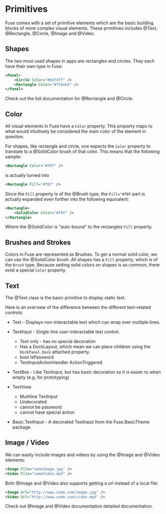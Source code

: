 # Primitives

Fuse comes with a set of primitive elements which are the basic building blocks of more complex visual elements. These primitives includes @Text, @Rectangle, @Circle, @Image and @Video.


## Shapes

The two most used shapes in apps are rectangles and circles. They each have their own type in Fuse:

```xml
<Panel>
	<Circle Color="#bbfdff" />
	<Rectangle Color="#ff6eb4" />
</Panel>
```
Check out the full documentation for @Rectangle and @Circle.

## Color

All visual elements in Fuse have a `Color` property. This property maps to what would intuitively be considered the main color of the element in question.

For shapes, like rectangle and circle, one expects the `Color` property to translate to a @SolidColor brush of that color. This means that the following sample:

```xml
<Rectangle Color="#f0f" />
```

is actually turned into

```xml
<Rectangle Fill="#f0f" />
```

Since the `Fill` property is of the @Brush type, the `Fill="#f0f` part is actually expanded even further into the following equivalent:

```xml
<Rectangle>
	<SolidColor Color="#f0f" />
</Rectangle>
```

Where the @SolidColor is "auto-bound" to the rectangles `Fill` property.

## Brushes and Strokes

Colors in Fuse are represented as Brushes. To get a normal solid color, we can use the @SolidColor brush. All shapes has a `Fill` property, which is of the `Brush` type. Because setting solid colors on shapes is so common, there exist a special `Color` property.

## Text 

The @Text class is the basic primitive to display static text. 

Here is an overview of the difference between the different text-related controls:

* Text - Displays non-interactable text which can wrap over multiple lines.
* TextInput - Single-line user-interactable text control.
    * Text only - has no special decoration
    * Has a DockLayout, which mean we can place children using the `DockPanel.Dock` attached property.
    * bool IsPassword
    * TextInputActionHandler ActionTriggered
* TextBox - Like TextInput, but has basic decoration so it is easier to when empty (e.g. for prototyping)
* TextView
    * Multiline TextInput
    * Undecorated
    * cannot be password
    * cannot have special action

* Basic.TextInput - A decorated TextInput from the Fuse.BasicTheme package.


## Image / Video

We can easily include images and videos by using the @Image and @Video elements:

```xml
<Image File="someImage.jpg" />
<Video File="someVideo.mp4" />
```

Both @Image and @Video also supports getting a url instead of a local file:

```xml
<Image Url="http://www.some.com/image.jpg" />
<Video Url="http://www.some.com/video.mp4" />
```

Check out @Image and @Video documentation detailed documentation.
